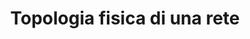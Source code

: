 ---
title: Topologia fisica di una rete
weight: 40
type: lecture
summary: "Il modo in cui i dispositivi di una rete sono collegati tra loro viene detto topologia della rete."
---